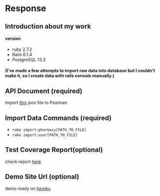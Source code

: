 # Response
## Introduction about my work 
#### version
* ruby 2.7.2
* Rails 6.1.4
* PostgreSQL 13.3
#### (I've made a few attempts to import raw data into database but I couldn't make it, so I create data with rails console manually.)  

## API Document (required)
  Import [this](#api-document-required) json file to Postman

## Import Data Commands (required)
  * `rake import:pharmacy[PATH_TO_FILE]`
  * `rake import:user[PATH_TO_FILE]`

## Test Coverage Report(optional)
  check report [here](#test-coverage-reportoptional)
  
## Demo Site Url (optional)
  demo ready on [heroku](#demo-site-url-optional)
